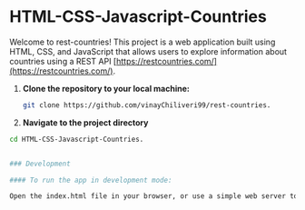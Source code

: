 # HTML-CSS-Javascript-Countries

Welcome to rest-countries! This project is a web application built using HTML, CSS, and JavaScript that allows users to explore information about countries using a REST API [https://restcountries.com/](https://restcountries.com/).


1. **Clone the repository to your local machine:**

   ```bash
   git clone https://github.com/vinayChiliveri99/rest-countries.

2. **Navigate to the project directory**

  ```bash
  cd HTML-CSS-Javascript-Countries.


### Development

#### To run the app in development mode:

Open the index.html file in your browser, or use a simple web server to serve the files.

